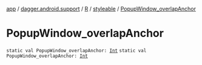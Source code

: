[app](../../../index.md) / [dagger.android.support](../../index.md) / [R](../index.md) / [styleable](index.md) / [PopupWindow_overlapAnchor](./-popup-window_overlap-anchor.md)

# PopupWindow_overlapAnchor

`static val PopupWindow_overlapAnchor: `[`Int`](https://kotlinlang.org/api/latest/jvm/stdlib/kotlin/-int/index.html)
`static val PopupWindow_overlapAnchor: `[`Int`](https://kotlinlang.org/api/latest/jvm/stdlib/kotlin/-int/index.html)